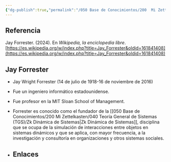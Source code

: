 ```yaml
---
{"dg-publish":true,"permalink":"/050 Base de Conocimientos/200  Mi Zettelkasten/040 Teoría General de Sistemas (TGS)/Zk Jay Forrester/","tags":["diagramaDeFlujo","forrester","persona"]}
---
```


## Referencia
Jay Forrester. (2024). En _Wikipedia, la enciclopedia libre_. [https://es.wikipedia.org/w/index.php?title=Jay_Forrester&oldid=161841408](https://es.wikipedia.org/w/index.php?title=Jay_Forrester&oldid=161841408)
## Jay Forrester
- Jay Wright Forrester (14 de julio de 1918-16 de noviembre de 2016)
- Fue un ingeniero informático estadounidense.
- Fue profesor en la MIT Sloan School of Management.
- Forrester es conocido como el fundador de la [[050 Base de Conocimientos/200  Mi Zettelkasten/040 Teoría General de Sistemas (TGS)/Zk Dinámica de Sistemas\|Zk Dinámica de Sistemas]], disciplina que se ocupa de la simulación de interacciones entre objetos en sistemas dinámicos y que se aplica, con mayor frecuencia, a la investigación y consultoría en organizaciones y otros sistemas sociales.
 
- ## Enlaces


